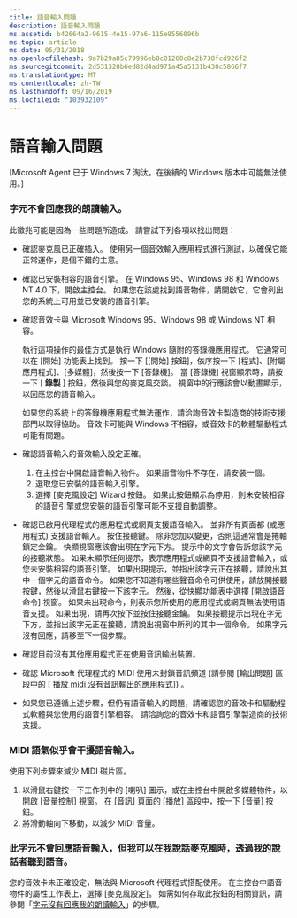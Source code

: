 ```yaml
---
title: 語音輸入問題
description: 語音輸入問題
ms.assetid: b42664a2-9615-4e15-97a6-115e9556096b
ms.topic: article
ms.date: 05/31/2018
ms.openlocfilehash: 9a7b29a85c79996eb0c01260c8e2b738fcd926f2
ms.sourcegitcommit: 2d531328b6ed82d4ad971a45a5131b430c5866f7
ms.translationtype: MT
ms.contentlocale: zh-TW
ms.lasthandoff: 09/16/2019
ms.locfileid: "103932109"
---
```

# <a name="speech-input-problems"></a>語音輸入問題

\[Microsoft Agent 已于 Windows 7 淘汰，在後續的 Windows 版本中可能無法使用。\]

### <a name="the-character-does-not-respond-to-my-spoken-input"></a>字元不會回應我的朗讀輸入。

此徵兆可能是因為一些問題所造成。 請嘗試下列各項以找出問題：

-   確認麥克風已正確插入。 使用另一個音效輸入應用程式進行測試，以確保它能正常運作，是個不錯的主意。
-   確認已安裝相容的語音引擎。 在 Windows 95、Windows 98 和 Windows NT 4.0 下，開啟主控台。 如果您在該處找到語音物件，請開啟它，它會列出您的系統上可用並已安裝的語音引擎。
-   確認音效卡與 Microsoft Windows 95、Windows 98 或 Windows NT 相容。

    執行這項操作的最佳方式是執行 Windows 隨附的答錄機應用程式。 它通常可以在 [開始] 功能表上找到。 按一下 [[開始] 按鈕]，依序按一下 [程式]、[附屬應用程式]、[多媒體]，然後按一下 [答錄機]。 當 [答錄機] 視窗顯示時，請按一下 [ **錄製** ] 按鈕，然後與您的麥克風交談。 視窗中的行應該會以動畫顯示，以回應您的語音輸入。

    如果您的系統上的答錄機應用程式無法運作，請洽詢音效卡製造商的技術支援部門以取得協助。 音效卡可能與 Windows 不相容，或音效卡的軟體驅動程式可能有問題。

-   確認語音輸入的音效輸入設定正確。
    1.  在主控台中開啟語音輸入物件。 如果語音物件不存在，請安裝一個。
    2.  選取您已安裝的語音輸入引擎。
    3.  選擇 [麥克風設定] Wizard 按鈕。 如果此按鈕顯示為停用，則未安裝相容的語音引擎或您安裝的語音引擎可能不支援自動調整。
-   確認已啟用代理程式的應用程式或網頁支援語音輸入。 並非所有頁面都 (或應用程式) 支援語音輸入。 按住接聽鍵。 除非您加以變更，否則這通常會是捲軸鎖定金鑰。 快顯視窗應該會出現在字元下方。 提示中的文字會告訴您該字元的接聽狀態。 如果未顯示任何提示，表示應用程式或網頁不支援語音輸入，或您未安裝相容的語音引擎。 如果出現提示，並指出該字元正在接聽，請說出其中一個字元的語音命令。 如果您不知道有哪些聲音命令可供使用，請放開接聽按鍵，然後以滑鼠右鍵按一下該字元。 然後，從快顯功能表中選擇 [開啟語音命令] 視窗。 如果未出現命令，則表示您所使用的應用程式或網頁無法使用語音支援。 如果出現，請再次按下並按住接聽金鑰。 如果接聽提示出現在字元下方，並指出該字元正在接聽，請說出視窗中所列的其中一個命令。 如果字元沒有回應，請移至下一個步驟。
-   確認目前沒有其他應用程式正在使用音訊輸出裝置。
-   確認 Microsoft 代理程式的 MIDI 使用未封鎖音訊頻道 (請參閱 [輸出問題] 區段中的 [ [播放 midi 沒有音訊輸出的應用程式](output-problems.md)]) 。
-   如果您已遵循上述步驟，但仍有語音輸入的問題，請確認您的音效卡和驅動程式軟體與您使用的語音引擎相容。 請洽詢您的音效卡和語音引擎製造商的技術支援。

### <a name="the-midi-tone-seems-to-disrupts-speech-input"></a>MIDI 語氣似乎會干擾語音輸入。

使用下列步驟來減少 MIDI 磁片區。

1.  以滑鼠右鍵按一下工作列中的 [喇叭] 圖示，或在主控台中開啟多媒體物件，以開啟 [音量控制] 視窗。 在 [音訊] 頁面的 [播放] 區段中，按一下 [音量] 按鈕。
2.  將滑動軸向下移動，以減少 MIDI 音量。

### <a name="the-character-does-not-respond-to-voice-input-but-i-can-hear-my-voice-through-my-speakers-when-i-talk-into-my-microphone"></a>此字元不會回應語音輸入，但我可以在我說話麥克風時，透過我的說話者聽到語音。

您的音效卡未正確設定，無法與 Microsoft 代理程式搭配使用。 在主控台中語音物件的屬性工作表上，選擇 [麥克風設定]。 如需如何存取此按鈕的相關資訊，請參閱「[字元沒有回應我的朗讀輸入](#the-character-does-not-respond-to-my-spoken-input)」的步驟。

 

 




